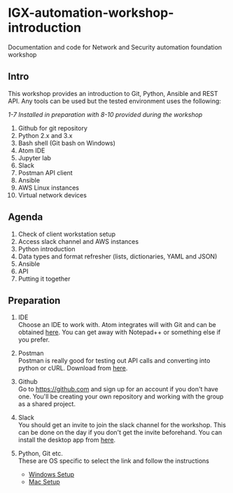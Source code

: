 # IGX-automation-workshop-introduction
Documentation and code for Network and Security automation foundation workshop

## Intro

This workshop provides an introduction to Git, Python, Ansible and REST API. Any tools can be used but the tested environment uses the following:

*1-7 Installed in preparation with 8-10 provided during the workshop*
1. Github for git repository
2. Python 2.x and 3.x
3. Bash shell (Git bash on Windows)
4. Atom IDE
5. Jupyter lab
6. Slack
7. Postman API client    
8. Ansible  
9. AWS Linux instances
10. Virtual network devices


## Agenda

1. Check of client workstation setup
2. Access slack channel and AWS instances
3. Python introduction
4. Data types and format refresher (lists, dictionaries, YAML and JSON)
5. Ansible
6. API
7. Putting it together

## Preparation

1. IDE  
   Choose an IDE to work with. Atom integrates will with Git and can be obtained [here](https://atom.io).
 You can get away with Notepad++ or something else if you prefer.

2. Postman  
   Postman is really good for testing out API calls and converting into python or cURL. Download from [here](https://www.getpostman.com/downloads/).

3. Github  
   Go to https://github.com and sign up for an account if you don't have one. You'll be creating your own repository and working with the group as a shared project.

4. Slack  
   You should get an invite to join the slack channel for the workshop. This can be done on the day if you don't get the invite beforehand. You can install the desktop app from [here](https://slack.com/intl/en-gb/downloads).

5. Python, Git etc.  
   These are OS specific to select the link and follow the instructions  
   * [Windows Setup](https://github.com/ePlusPS/IGX-automation-workshop-foundation/blob/master/Windows-setup.md)  
   * [Mac Setup](https://github.com/ePlusPS/IGX-automation-workshop-foundation/blob/master/Mac-setup.md)  
